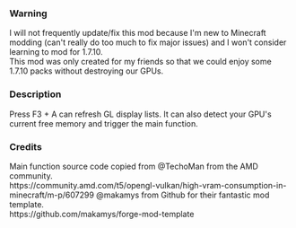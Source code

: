 ### Warning
<p>I will not frequently update/fix this mod because I'm new to Minecraft modding (can't really do too much to fix major issues) and I won't consider learning to mod for 1.7.10. <br>
This mod was only created for my friends so that we could enjoy some 1.7.10 packs without destroying our GPUs.</p>

### Description
<p>Press F3 + A can refresh GL display lists. It can also detect your GPU's current free memory and trigger the main function.</p>

### Credits
<p>Main function source code copied from @TechoMan from the AMD community.<br>
https://community.amd.com/t5/opengl-vulkan/high-vram-consumption-in-minecraft/m-p/607299
@makamys from Github for their fantastic mod template.<br>
https://github.com/makamys/forge-mod-template</p>
